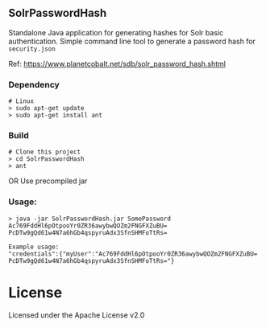 ## SolrPasswordHash
Standalone Java application for generating hashes for Solr basic authentication.
Simple command line tool to generate a password hash for `security.json`

Ref: https://www.planetcobalt.net/sdb/solr_password_hash.shtml 

### Dependency

    # Linux
    > sudo apt-get update
    > sudo apt-get install ant

### Build

    # Clone this project
    > cd SolrPasswordHash
    > ant

OR Use precompiled jar  

### Usage:

    > java -jar SolrPasswordHash.jar SomePassword
    Ac769FddHl6pOtpooYr0ZR36awybwQOZm2FNGFXZuBU= PcDTw9gQd61w4N7a6hGb4qspyruAdx3SfnSHMFoTtRs=
    
    Example usage:
    "credentials":{"myUser":"Ac769FddHl6pOtpooYr0ZR36awybwQOZm2FNGFXZuBU= PcDTw9gQd61w4N7a6hGb4qspyruAdx3SfnSHMFoTtRs="}
    
# License
Licensed under the Apache License v2.0
